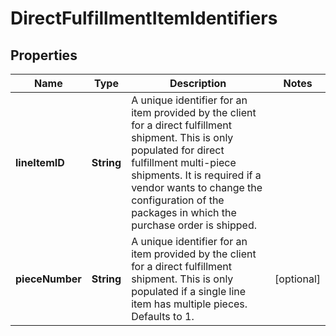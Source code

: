 
# DirectFulfillmentItemIdentifiers

## Properties
Name | Type | Description | Notes
------------ | ------------- | ------------- | -------------
**lineItemID** | **String** | A unique identifier for an item provided by the client for a direct fulfillment shipment. This is only populated for direct fulfillment multi-piece shipments. It is required if a vendor wants to change the configuration of the packages in which the purchase order is shipped. | 
**pieceNumber** | **String** | A unique identifier for an item provided by the client for a direct fulfillment shipment. This is only populated if a single line item has multiple pieces. Defaults to 1. |  [optional]



